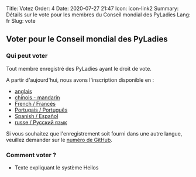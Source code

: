 Title: Votez
Order: 4
Date: 2020-07-27 21:47
Icon: icon-link2
Summary: Détails sur le vote pour les membres du Conseil mondial des PyLadies
Lang: fr
Slug: vote

## Voter pour le Conseil mondial des PyLadies

### Qui peut voter

Tout membre enregistré des PyLadies ayant le droit de vote.

A partir d'aujourd'hui, nous avons l'inscription disponible en :

- [anglais](https://forms.gle/f3M4JUzA7JH48Swo8)
- [chinois - mandarin](https://docs.google.com/forms/d/e/1F[IpQLSfUMzknSnq55KRpDYuJh2dWUt5r3hjvete-2jHgqSgSWWTo-w/viewform?usp=sf_link)
- [French / Francés](https://docs.google.com/forms/d/e/1F[IpQLSciDGjrh0m66Oa-o-qZH5jYdXFKcpEOjeSoC4IaebY22ofOXA/viewform?usp=sf_link)
- [Portugais / Português](https://forms.gle/9AdTdBr67ikiAFXSA)
- [Spanish / Español](https://forms.gle/CaDhPsjLgEmrqV7RA)
- [russe / Русский язык](https://docs.google.com/forms/d/e/1FAIpQLScs5W-ujSTs4tkd_85LJ0Nr5UTgpsyJv0kBUaadk7fKbVSUrA/viewform?usp=sf_link)

Si vous souhaitez que l'enregistrement soit fourni dans une autre langue, veuillez demander
sur le [numéro de GitHub](https://github.com/pyladies/global-organizing/issues/54).

### Comment voter ?

- Texte expliquant le système Heilos